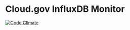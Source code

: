 Cloud.gov InfluxDB Monitor
==========================
[![Code Climate](https://codeclimate.com/github/18F/influxdb-monitor/badges/gpa.svg)](https://codeclimate.com/github/18F/influxdb-monitor)
